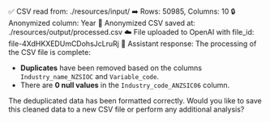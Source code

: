 ✅ CSV read from: ./resources/input/
➡️ Rows: 50985, Columns: 10
🔒 Anonymized column: Year
📁 Anonymized CSV saved at: ./resources/output/processed.csv
☁️ File uploaded to OpenAI with file_id: file-4XdHKXEDUmCDohsJcLruRj
🤖 Assistant response:
The processing of the CSV file is complete:

- **Duplicates** have been removed based on the columns `Industry_name_NZSIOC` and `Variable_code`.
- There are **0 null values** in the `Industry_code_ANZSIC06` column.

The deduplicated data has been formatted correctly. Would you like to save this cleaned data to a new CSV file or perform any additional analysis?